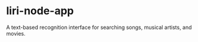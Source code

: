# liri-node-app
A text-based recognition interface for searching songs, musical artists, and movies.
